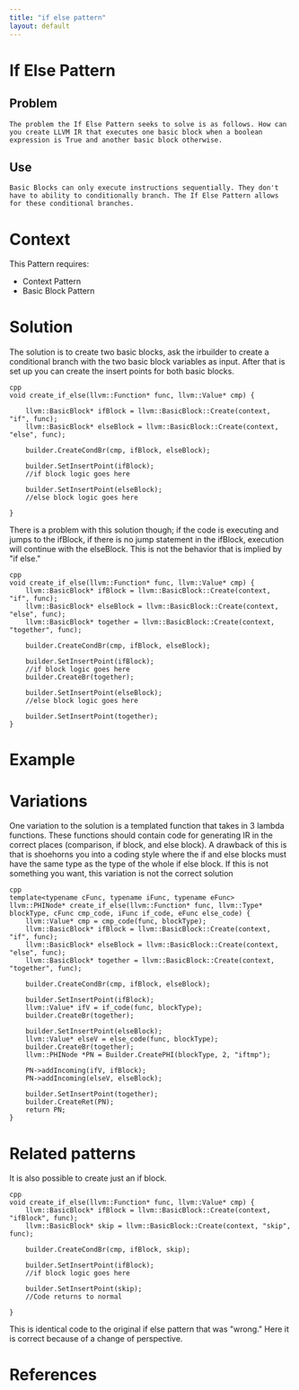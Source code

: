 ```yaml
---
title: "if else pattern"
layout: default
---
```

# If Else Pattern
## Problem
	The problem the If Else Pattern seeks to solve is as follows. How can you create LLVM IR that executes one basic block when a boolean expression is True and another basic block otherwise.
	
## Use
	Basic Blocks can only execute instructions sequentially. They don't have to ability to conditionally branch. The If Else Pattern allows for these conditional branches.

# Context
This Pattern requires:
* Context Pattern
* Basic Block Pattern

# Solution

The solution is to create two basic blocks, ask the irbuilder to create a conditional branch with the two basic block variables as input. After that is set up you can create the insert points for both basic blocks. 

```
cpp
void create_if_else(llvm::Function* func, llvm::Value* cmp) {

	llvm::BasicBlock* ifBlock = llvm::BasicBlock::Create(context, "if", func);
	llvm::BasicBlock* elseBlock = llvm::BasicBlock::Create(context, "else", func);

	builder.CreateCondBr(cmp, ifBlock, elseBlock);

	builder.SetInsertPoint(ifBlock);
	//if block logic goes here

	builder.SetInsertPoint(elseBlock);
	//else block logic goes here

}
```

There is a problem with this solution though; if the code is executing and jumps to the ifBlock, if there is no jump statement in the ifBlock, execution will continue with the elseBlock.
This is not the behavior that is implied by "if else."

```
cpp
void create_if_else(llvm::Function* func, llvm::Value* cmp) {
	llvm::BasicBlock* ifBlock = llvm::BasicBlock::Create(context, "if", func);
	llvm::BasicBlock* elseBlock = llvm::BasicBlock::Create(context, "else", func);
	llvm::BasicBlock* together = llvm::BasicBlock::Create(context, "together", func);

	builder.CreateCondBr(cmp, ifBlock, elseBlock);

	builder.SetInsertPoint(ifBlock);
	//if block logic goes here
	builder.CreateBr(together);

	builder.SetInsertPoint(elseBlock);
	//else block logic goes here

	builder.SetInsertPoint(together);
}
```

# Example
# Variations
One variation to the solution is a templated function that takes in 3 lambda functions. These functions should contain code for generating IR in the correct places (comparison, if block, and else block). 
A drawback of this is that is shoehorns you into a coding style where the if and else blocks must have the same type as the type of the whole if else block. If this is not something you want, this variation is not the correct solution

```
cpp
template<typename cFunc, typename iFunc, typename eFunc>
llvm::PHINode* create_if_else(llvm::Function* func, llvm::Type* blockType, cFunc cmp_code, iFunc if_code, eFunc else_code) {
	llvm::Value* cmp = cmp_code(func, blockType);
	llvm::BasicBlock* ifBlock = llvm::BasicBlock::Create(context, "if", func);
	llvm::BasicBlock* elseBlock = llvm::BasicBlock::Create(context, "else", func);
	llvm::BasicBlock* together = llvm::BasicBlock::Create(context, "together", func);

	builder.CreateCondBr(cmp, ifBlock, elseBlock);

	builder.SetInsertPoint(ifBlock);
	llvm::Value* ifV = if_code(func, blockType);
	builder.CreateBr(together);

	builder.SetInsertPoint(elseBlock);
	llvm::Value* elseV = else_code(func, blockType);
	builder.CreateBr(together);
	llvm::PHINode *PN = Builder.CreatePHI(blockType, 2, "iftmp");

	PN->addIncoming(ifV, ifBlock);
	PN->addIncoming(elseV, elseBlock);

	builder.SetInsertPoint(together);
	builder.CreateRet(PN);
	return PN;
}
```

# Related patterns
It is also possible to create just an if block.

```
cpp
void create_if_else(llvm::Function* func, llvm::Value* cmp) {
	llvm::BasicBlock* ifBlock = llvm::BasicBlock::Create(context, "ifBlock", func);
	llvm::BasicBlock* skip = llvm::BasicBlock::Create(context, "skip", func);

	builder.CreateCondBr(cmp, ifBlock, skip);

	builder.SetInsertPoint(ifBlock);
	//if block logic goes here

	builder.SetInsertPoint(skip);
	//Code returns to normal

}
```

This is identical code to the original if else pattern that was "wrong." Here it is correct because of a change of perspective.

# References